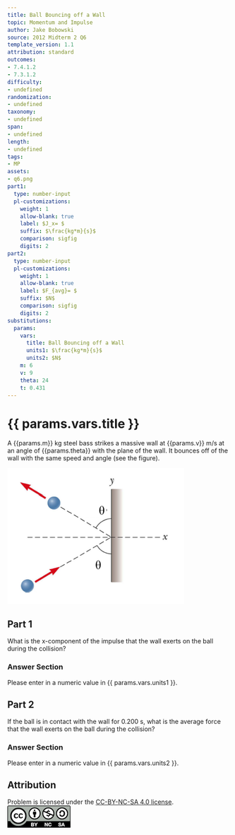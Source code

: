 ```yaml
---
title: Ball Bouncing off a Wall
topic: Momentum and Impulse
author: Jake Bobowski
source: 2012 Midterm 2 Q6
template_version: 1.1
attribution: standard
outcomes:
- 7.4.1.2
- 7.3.1.2
difficulty:
- undefined
randomization:
- undefined
taxonomy:
- undefined
span:
- undefined
length:
- undefined
tags:
- MP
assets:
- q6.png
part1:
  type: number-input
  pl-customizations:
    weight: 1
    allow-blank: true
    label: $J_x= $
    suffix: $\frac{kg*m}{s}$
    comparison: sigfig
    digits: 2
part2:
  type: number-input
  pl-customizations:
    weight: 1
    allow-blank: true
    label: $F_{avg}= $
    suffix: $N$
    comparison: sigfig
    digits: 2
substitutions:
  params:
    vars:
      title: Ball Bouncing off a Wall
      units1: $\frac{kg*m}{s}$
      units2: $N$
    m: 6
    v: 9
    theta: 24
    t: 0.431
---
```

# {{ params.vars.title }}
A {{params.m}} kg steel bass strikes a massive wall at {{params.v}} m/s at an angle of {{params.theta}} with the plane of the wall. It bounces off of the wall with the same speed and angle (see the figure).

<img src="q6.png" width=400 alt="Ball bouncing on then off a wall at angle theta">

## Part 1

What is the x-component of the impulse that the wall exerts on the ball during the collision?

### Answer Section

Please enter in a numeric value in {{ params.vars.units1 }}.

## Part 2

If the ball is in contact with the wall for 0.200 s, what is the average force that the wall exerts on the ball during the collision?

### Answer Section

Please enter in a numeric value in {{ params.vars.units2 }}.

## Attribution

Problem is licensed under the [CC-BY-NC-SA 4.0 license](https://creativecommons.org/licenses/by-nc-sa/4.0/).<br> ![The Creative Commons 4.0 license requiring attribution-BY, non-commercial-NC, and share-alike-SA license.](https://raw.githubusercontent.com/firasm/bits/master/by-nc-sa.png)